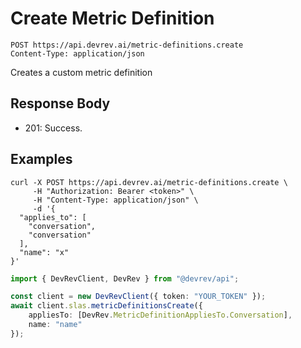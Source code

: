 # Create Metric Definition

```http
POST https://api.devrev.ai/metric-definitions.create
Content-Type: application/json
```

Creates a custom metric definition



## Response Body

- 201: Success.

## Examples

```shell
curl -X POST https://api.devrev.ai/metric-definitions.create \
     -H "Authorization: Bearer <token>" \
     -H "Content-Type: application/json" \
     -d '{
  "applies_to": [
    "conversation",
    "conversation"
  ],
  "name": "x"
}'
```

```typescript
import { DevRevClient, DevRev } from "@devrev/api";

const client = new DevRevClient({ token: "YOUR_TOKEN" });
await client.slas.metricDefinitionsCreate({
    appliesTo: [DevRev.MetricDefinitionAppliesTo.Conversation],
    name: "name"
});

```